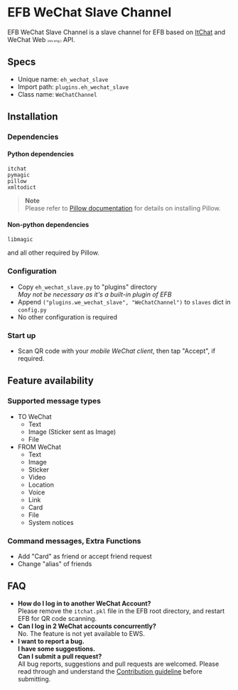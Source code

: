 # EFB WeChat Slave Channel

EFB WeChat Slave Channel is a slave channel for EFB based on [ItChat](https://github.com/littlecodersh/ItChat) and WeChat Web <span style="font-size: 0.5em;">(rev.eng.)</span> API.

## Specs
* Unique name: `eh_wechat_slave`
* Import path: `plugins.eh_wechat_slave`
* Class name: `WeChatChannel`

## Installation
### Dependencies
#### Python dependencies
```
itchat
pymagic
pillow
xmltodict
```
> **Note**  
> Please refer to [Pillow documentation](https://pillow.readthedocs.io/en/3.0.x/installation.html) for details on installing Pillow.

#### Non-python dependencies
```
libmagic
```
and all other required by Pillow.

### Configuration
* Copy `eh_wechat_slave.py` to "plugins" directory  
  _May not be necessary as it's a built-in plugin of EFB_
* Append `("plugins.we_wechat_slave", "WeChatChannel")` to `slaves` dict in `config.py`
* No other configuration is required

### Start up
* Scan QR code with your *mobile WeChat client*, then tap "Accept", if required.

## Feature availability
### Supported message types
* TO WeChat
    * Text
    * Image (Sticker sent as Image)
    * File
* FROM WeChat
    * Text
    * Image
    * Sticker
    * Video
    * Location
    * Voice
    * Link
    * Card
    * File
    * System notices

### Command messages, Extra Functions
* Add "Card" as friend or accept friend request
* Change "alias" of friends

## FAQ
* **How do I log in to another WeChat Account?**  
  Please remove the `itchat.pkl` file in the EFB root directory, and restart EFB for QR code scanning.
* **Can I log in 2 WeChat accounts concurrently?**  
  No. The feature is not yet available to EWS.
* **I want to report a bug.**  
  **I have some suggestions.**  
  **Can I submit a pull request?**  
  All bug reports, suggestions and pull requests are welcomed. Please read through and understand the [Contribution guideline](CONTRIBUTING.md) before submitting.
